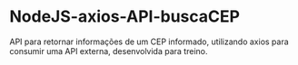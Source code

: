 # NodeJS-axios-API-buscaCEP

API para retornar informações de um CEP informado, utilizando axios para consumir uma API externa, desenvolvida para treino.
